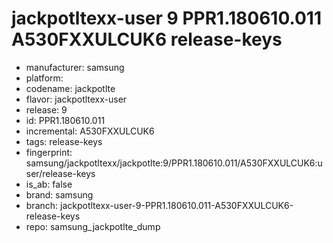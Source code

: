# jackpotltexx-user 9 PPR1.180610.011 A530FXXULCUK6 release-keys
- manufacturer: samsung
- platform: 
- codename: jackpotlte
- flavor: jackpotltexx-user
- release: 9
- id: PPR1.180610.011
- incremental: A530FXXULCUK6
- tags: release-keys
- fingerprint: samsung/jackpotltexx/jackpotlte:9/PPR1.180610.011/A530FXXULCUK6:user/release-keys
- is_ab: false
- brand: samsung
- branch: jackpotltexx-user-9-PPR1.180610.011-A530FXXULCUK6-release-keys
- repo: samsung_jackpotlte_dump
